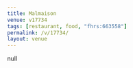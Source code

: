 ```yaml
---
title: Malmaison
venue: v17734
tags: [restaurant, food, "fhrs:663558"]
permalink: /v/17734/
layout: venue
---
```

null